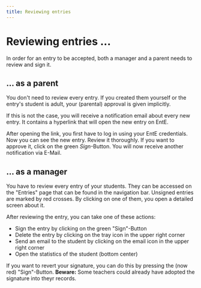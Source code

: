 ```yaml
---
title: Reviewing entries
---
```


# Reviewing entries ...

In order for an entry to be accepted, both a manager and a parent needs to review and sign it.

## ... as a parent

You don't need to review every entry.
If you created them yourself or the entry's student is adult, your (parental) approval is given implicitly.

If this is not the case, you will receive a notification email about every new entry.
It contains a hyperlink that will open the new entry on EntE.

After opening the link, you first have to log in using your EntE credentials.
Now you can see the new entry.
Review it thoroughly.
If you want to approve it, click on the green _Sign_-Button.
You will now receive another notification via E-Mail.

## ... as a manager

You have to review every entry of your students.
They can be accessed on the "Entries" page that can be found in the navigation bar.
Unsigned entries are marked by red crosses.
By clicking on one of them, you open a detailed screen about it.

After reviewing the entry, you can take one of these actions:

- Sign the entry by clicking on the green "Sign"-Button
- Delete the entry by clicking on the tray icon in the upper right corner
- Send an email to the student by clicking on the email icon in the upper right corner
- Open the statistics of the student (bottom center)

If you want to revert your signature, you can do this by pressing the (now red) "Sign"-Button.
**Beware:** Some teachers could already have adopted the signature into theyr records.
